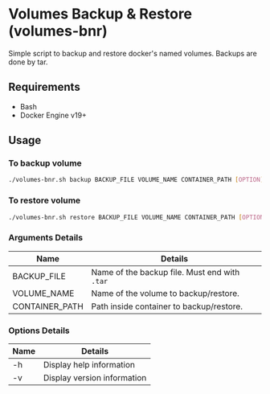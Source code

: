 # Volumes Backup & Restore (volumes-bnr)

Simple script to backup and restore docker's named volumes. Backups are done by tar.

## Requirements

* Bash
* Docker Engine v19+

## Usage

### To backup volume

```sh
./volumes-bnr.sh backup BACKUP_FILE VOLUME_NAME CONTAINER_PATH [OPTION]
```

### To restore volume

```sh
./volumes-bnr.sh restore BACKUP_FILE VOLUME_NAME CONTAINER_PATH [OPTION]
```

### Arguments Details

Name           | Details
---------------|-----------------------------------------------
BACKUP_FILE    | Name of the backup file. Must end with `.tar`
VOLUME_NAME    | Name of the volume to backup/restore.
CONTAINER_PATH | Path inside container to backup/restore.

### Options Details

Name  | Details
------|-----------------------------------------------
-h    | Display help information
-v    | Display version information
